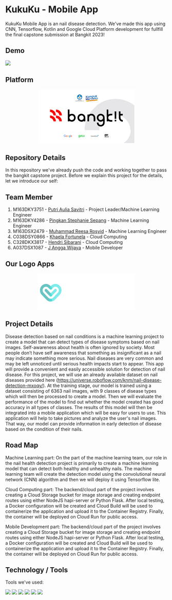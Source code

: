 # KukuKu - Mobile App
KukuKu Mobile App is an nail disease detection. We've made this app using CNN, Tensorflow, Kotlin and Google Cloud Platform development for fullfill the final capstone submission at Bangkit 2023!

## Demo
<p align="left">
  <img src="./video/demo.gif" width="170px">
</p>

## Platform
<p align="center">
  <img src="./Image/bangkit.png">
</p>

## Repository Details
In this repository we've already push the code and working together to pass the bangkit capstone project. Before we explain this project for the details, let we introduce our self:
## Team Member
1. M163DKY3751 - [Putri Aulia Savitri](https://github.com/putriaulias) - Project Leader/Machine Learning Engineer
2. M163DKY4286 - [Pingkan Stephanie Sepang](https://github.com/pingkanss) - Machine Learning Engineer
3. M163DSX2479 - [Muhammad Reesa Rosyid](https://github.com/reesarosyid) - Machine Learning Engineer
4. C038DSY0866 - [Khaela Fortunela](https://github.com/fortunelagit) - Cloud Computing
5. C328DKX3817 - [Hendri Sibarani](https://github.com/hendry16) - Cloud Computing
6.	A037DSX1087 - [J Angga Wijaya](https://github.com/jejevj) - Mobile Developer

## Our Logo Apps
<p align="center">
  <img src="./Image/logo_KukuKu.png">
</p>

## Project Details
Disease detection based on nail conditions is a machine learning project to create a model that can detect types of disease symptoms based on nail images. Self-awareness about health is often ignored by society. Most people don’t have self awareness that something as insignificant as a nail may indicate something more serious. Nail diseases are very common and may be left unnoticed until serious health impacts start to appear. This app will provide a convenient and easily accessible solution for detection of nail disease. For this project, we will use an already available dataset on nail diseases provided here (https://universe.roboflow.com/knm/nail-disease-detection-mxoqy/). At the training stage, our model is trained using a dataset consisting of 6363 nail images, with 9 classes of disease types which will then be processed to create a model. Then we will evaluate the performance of the model to find out whether the model created has good accuracy in all types of classes. The results of this model will then be integrated into a mobile application which will be easy for users to use. This application will help to take pictures and analyze the user's nail images. That way, our model can provide information in early detection of disease based on the condition of their nails. 

## Road Map

Machine Learning part: On the part of the machine learning team, our role in the nail health detection project is primarily to create a machine learning model that can detect both healthy and unhealthy nails. The machine learning team will create the detection model using the convolutional neural network (CNN) algorithm and then we will deploy it using Tensorflow lite.

Cloud Computing part: The backend/cloud part of the project involves creating a Cloud Storage bucket for image storage and creating endpoint routes using either NodeJS hapi-server or Python Flask. After local testing, a Docker configuration will be created and Cloud Build will be used to containerize the application and upload it to the Container Registry. Finally, the container will be deployed on Cloud Run for public access.

Mobile Development part: The backend/cloud part of the project involves creating a Cloud Storage bucket for image storage and creating endpoint routes using either NodeJS hapi-server or Python Flask. After local testing, a Docker configuration will be created and Cloud Build will be used to containerize the application and upload it to the Container Registry. Finally, the container will be deployed on Cloud Run for public access.

## Technology / Tools
 Tools we've used:
 
 ![](https://img.shields.io/badge/python-3670A0?style=for-the-badge&logo=python&logoColor=ffdd54) ![](https://img.shields.io/badge/Kotlin-0095D5?&style=for-the-badge&logo=kotlin&logoColor=white) 
 ![](https://img.shields.io/badge/TensorFlow-FF6F00?style=for-the-badge&logo=tensorflow&logoColor=white) ![](https://img.shields.io/badge/Flask-000000?style=for-the-badge&logo=flask&logoColor=white) 
 ![](https://img.shields.io/badge/Google_Cloud-4285F4?style=for-the-badge&logo=google-cloud&logoColor=white) ![](https://img.shields.io/badge/Figma-F24E1E?style=for-the-badge&logo=figma&logoColor=white) 
 
 

